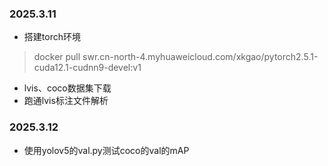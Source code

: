 ### 2025.3.11   
- 搭建torch环境  
> docker pull swr.cn-north-4.myhuaweicloud.com/xkgao/pytorch2.5.1-cuda12.1-cudnn9-devel:v1
- lvis、coco数据集下载  
- 跑通lvis标注文件解析  

### 2025.3.12  
- 使用yolov5的val.py测试coco的val的mAP